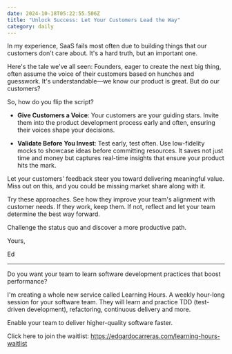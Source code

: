```yaml
---
date: 2024-10-18T05:22:55.506Z
title: "Unlock Success: Let Your Customers Lead the Way"
category: daily
---
```


In my experience, SaaS fails most often due to building things that our customers
don't care about. It's a hard truth, but an important one.

Here's the tale we've all seen: Founders, eager to create the next big thing,
often assume the voice of their customers based on hunches and guesswork. 
It's understandable—we know our product is great. But do our customers?

So, how do you flip the script?

* **Give Customers a Voice**: Your customers are your guiding stars.
Invite them into the product development process early and often, ensuring their voices shape your decisions.

* **Validate Before You Invest**: Test early, test often.
Use low-fidelity mocks to showcase ideas before committing resources.
It saves not just time and money but captures real-time insights that ensure your product hits the mark.

Let your customers' feedback steer you toward delivering meaningful value.
Miss out on this, and you could be missing market share along with it.

Try these approaches. See how they improve your team's alignment with customer needs. 
If they work, keep them. If not, reflect and let your team determine the best way forward.

Challenge the status quo and discover a more productive path.

Yours,

Ed

---

Do you want your team to learn software development practices that boost performance?

I'm creating a whole new service called Learning Hours. A weekly hour-long session for your software team.
They will learn and practice TDD (test-driven development), refactoring, continuous delivery and more.

Enable your team to deliver higher-quality software faster.

Click here to join the waitlist: https://edgardocarreras.com/learning-hours-waitlist
